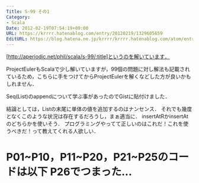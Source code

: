 ```yaml
---
Title: S-99 その1
Category:
- Scala
Date: 2012-02-19T07:54:19+09:00
URL: https://krrrr.hatenablog.com/entry/20120219/1329605659
EditURL: https://blog.hatena.ne.jp/krrrr/krrrr.hatenablog.com/atom/entry/11696248318756262992
---
```


[http://aperiodic.net/phil/scala/s-99/:title]というのを解いています．

ProjectEulerもScalaで少し解いていますが，99個の問題に対し解法も記載されているため，こちらに手をつけてからProjectEulerを解くなどした方が良いかもしれません．

Seq(List)のappendについて学ぶ事があったのでGistに貼付けました．

<script src="https://gist.github.com/1861225.js"> </script>

結論としては，Listの末尾に単体の値を追加するのはナンセンス．
それでも幾度となくこのような状況は存在するだろうし，まぁ適当に．
insertAtRかinsertAtのどちらかを使いそう．
プログラミングやってて正しいのはこれだ！これを使うべきだ！って教えてくれる人欲しい．

P01~P10，P11~P20，P21~P25のコードは以下
P26でつまった...
====

<script src="https://gist.github.com/1862012.js"> </script>

<script src="https://gist.github.com/1862018.js"> </script>

<script src="https://gist.github.com/1862037.js"> </script>
